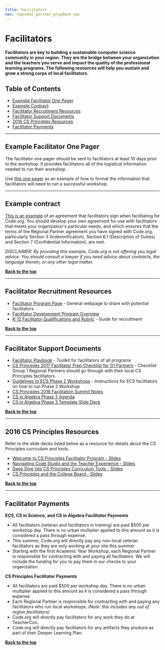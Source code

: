 ```yaml
---
title: Facilitators
nav: regional_partner_playbook_nav
---
```


<a id="top"></a>

# Facilitators


#### Facilitators are key to building a sustainable computer science community in your region. They are the bridge between your organization and the teachers you serve and impact the quality of the professional learning programs. The following resources will help you sustain and grow a strong corps of local facilitators.

## Table of Contents
- [Example Facilitator One Pager](#page)
- [Example Contract](#contract)
- [Facilitator Recruitment Resources](#recruitment)
- [Facilitator Support Documents](#support)
- [2016 CS Principles Resources](#csp)
- [Facilitator Payments](#pay)


________________
<a id="page"></a>
## Example Facilitator One Pager
The facilitator one pager should be sent to facilitators at least 10 days prior to the workshop. It provides facilitators all of the logistical information needed to run their workshop.

Use <a href="/files/ExampleFacilitatorOnePager.pdf" target=_blank>this one pager</a> as an example of how to format the information that facilitators will need to run a successful workshop. 

________________
<a id="contract"></a>
## Example contract
[This is an example](/files/example-csp-facilitator-contract.pdf) of an agreement that facilitators sign when facilitating for Code.org. You should develop your own agreement for use with facilitators that meets your organization's particular needs, and which ensures that the terms of the Regional Partner agreement you have signed with Code.org, particularly Section 3 (Indemnification), Section 6.1 (Description of Duties) and Section 7 (Confidential Information), are met. 

*DISCLAIMER: By providing this example, Code.org is not offering you legal advice. You should consult a lawyer if you need advice about contracts, the language therein, or any other legal matter.*

[**Back to the top**](#top)
________________
<a id="recruitment"></a>
## Facilitator Recruitment Resources

- [Facilitator Program Page](https://code.org/facilitator) - General webpage to share with potential facilitators
- [Facilitator Development Program Overview](https://docs.google.com/document/d/1aX-KH-t6tgjGk2WyvJ7ik7alH4kFTlZ0s1DsrCRBq6U/edit#heading=h.psnytlkvnqcd)
- [K-12 Facilitator Qualifications and Rubric](https://docs.google.com/document/d/14yKszp5_eYiTgZ4t8KpDTi2cBB4wd5SGxCV-a_eE6c8/edit) - Guide for recruitment


[**Back to the top**](#top)
________________
<a id="support"></a>
## Facilitator Support Documents

- [Facilitator Playbook](https://docs.google.com/document/d/1d3wFP0K-Hd6CGTYgg17pI5TxzpmMUb_UlGiiC3JsvKg/edit) - Toolkit for facilitators of all programs
- [CS Principles 2017 Facilitator Prep Checklist for G1 Partners](https://docs.google.com/document/d/1WMTzTs7jKdvreLudVjHFUWwLRTdvsRHxn9riPDdJDvk/edit) - Checklist Group 1 Regional Partners should go through with their local CS Principles facilitators.
- [Guidelines to ECS Phase 2 Workshops](https://docs.google.com/document/d/1mFq3eC1tKpaC7fjd90Gy4NrGlrvGPRhqKfat-BSdLyc/edit) - Instructions for ECS facilitators on how to run Phase 2 Workshop
- [CS Principles 2016 Facilitation Summit Notes](https://docs.google.com/document/d/1QawlAmavjg1FU3xtjqQGBLaC3i5_iIxLYGS5bl5ubZA/view)
- [CS in Algebra Phase 3 Agenda](https://docs.google.com/document/d/1S-nexox0U80Pp8rRyfW-PkBCNkJ-vwckJVTqRmLo-Fc/edit#)
- [CS in Algebra Phase 3 Template Slide Deck](https://docs.google.com/presentation/d/1Jbf0VuTAJnzFgDRODVH9PyUy099w7Bl2l5oG8bzGb28/edit#slide=id.g13d52b2d7c_0_54)

[**Back to the top**](#top)
________________
<a id="csp"></a>

## 2016 CS Principles Resources

Refer to the slide decks listed below as a resource for details about the CS Principles curriculum and tools.

- [Welcome to CS Principles Facilitator Program - Slides](https://drive.google.com/open?id=1h5HcI4BKHLwWGYV1mcsV3HUWsb8YMwCcTIbqwI5yps8)
- [Navigating Code Studio and the Teacher Experience - Slides](https://drive.google.com/open?id=1QTo_BqHR1yXTqlwHHDXipnfDKEifdCGMFPHBcwa437k)<br/>
- [Deep Dive into CS Principles Curriculum Tools - Slides](https://drive.google.com/open?id=1941E16ptXwvgyHzJOW4_r6f4wnPAlUN9rk25dkHkJ38)<br/>
- [CS Principles and the College Board - Slides](https://drive.google.com/open?id=1z8G-J0aDZnAJSR2jA3JJrHJASUjPRdX8ItouG5OpwZE)<br/>


[**Back to the top**](#top)
________________
<a id="pay"></a>
## Facilitator Payments

**ECS, CS in Science, and CS in Algebra Facilitator Payments**

- All facilitators (veteran and facilitators in training) are paid $500 per workshop day. There is no urban multiplier applied to this amount as it is considered a pass through expense.
- This summer, Code.org will directly pay any non-local veteran faciiltators as they are only working at your site this summer.
- Starting with the first Academic Year Workshop, each Regional Partner is responsible for contracting with and paying all facilitators. We will include the funding for you to pay them in our checks to your organization.

**CS Principles Facilitator Payments**

- All facilitators are paid $500 per workshop day. There is no urban multiplier applied to this amount as it is considered a pass through expense.
- Each Regional Partner is responsible for contracting with and paying any facilitators who run local workshops. *(Note: this includes any out of region facilitators)*
- Code.org will directly pay facilitators for any work they do at TeacherCon.
- Code.org will directly pay facilitators for any artifacts they produce as part of their Deeper Learning Plan.


[**Back to the top**](#top)

